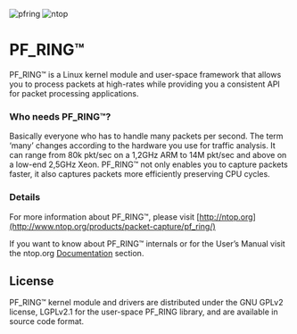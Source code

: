 ![pfring][pfring_logo] ![ntop][ntop_logo]
# PF_RING™
PF_RING™ is a Linux kernel module and user-space framework that allows
you to process packets at high-rates while providing you a consistent
API for packet processing applications.

### Who needs PF_RING™?
Basically everyone who has to handle many packets per second. The term ‘many’ changes according to the hardware you use for traffic analysis. It can range from 80k pkt/sec on a 1,2GHz ARM to 14M pkt/sec and above on a low-end 2,5GHz Xeon. PF_RING™ not only enables you to capture packets faster, it also captures packets more efficiently preserving CPU cycles.

### Details
For more information about PF_RING™, please visit [http://ntop.org](http://www.ntop.org/products/packet-capture/pf_ring/)

If you want to know about PF_RING™ internals or for the User’s Manual visit the ntop.org  [Documentation](http://www.ntop.org/support/documentation/documentation/) section.

## License
PF_RING™ kernel module and drivers are distributed under the GNU GPLv2 license, LGPLv2.1 for the user-space PF_RING library, and are available in source code format.

[pfring_logo]: http://www.ntop.org/wp-content/uploads/2015/05/pf_ring-logo-150x150.png
[ntop_logo]: https://camo.githubusercontent.com/58e2a1ecfff62d8ecc9d74633bd1013f26e06cba/687474703a2f2f7777772e6e746f702e6f72672f77702d636f6e74656e742f75706c6f6164732f323031352f30352f6e746f702e706e67
